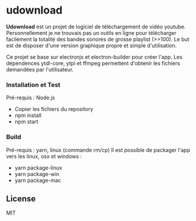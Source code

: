 # udownload

**Udownload** est un projet de logiciel de téléchargement de vidéo youtube. Personnellement je ne trouvais pas un outils en ligne pour télécharger facilement la totalité des bandes sonores de grosse playlist (>>100). Le but est de disposer d'une version graphique propre et simple d'utilisation.

Ce projet se base sur electronjs et electron-builder pour créer l'app. Les dépendences ytdl-core, ytpl et ffmpeg permettent d'obtenir les fichiers demandées par l'utilisateur.
### Installation et Test
Pré-requis : Node.js
- Copier les fichiers du repository
- npm install
- npm start
### Build
Pré-requis : yarn, linux (commande rm/cp)
Il est possible de packager l'app vers les linux, osx et windows :
- yarn package-linux 
- yarn package-win
- yarn package-mac

License
----

MIT



